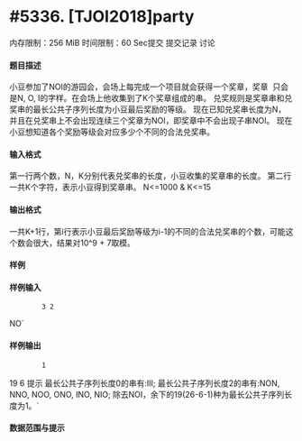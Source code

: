 
# #5336. [TJOI2018]party
内存限制：256 MiB 时间限制：60 Sec提交 提交记录 讨论
#### 题目描述
小豆参加了NOI的游园会，会场上每完成一个项目就会获得一个奖章，奖章  只会是N, O, I的字样。在会场上他收集到了K个奖章组成的串。
兑奖规则是奖章串和兑奖串的最长公共子序列长度为小豆最后奖励的等级。
现在已知兑奖串长度为N，并且在兑奖串上不会出现连续三个奖章为NOI，即奖章中不会出现子串NOI。
现在小豆想知道各个奖励等级会对应多少个不同的合法兑奖串。


#### 输入格式
第一行两个数，N，K分别代表兑奖串的长度，小豆收集的奖章串的长度。
第二行一共K个字符，表示小豆得到奖章串。
N<=1000 & K<=15


#### 输出格式
一共K+1行，第i行表示小豆最后奖励等级为i-1的不同的合法兑奖串的个数，可能这个数会很大，结果对10^9 + 7取模。


#### 样例

#### 样例输入

			3 2
NO`
#### 样例输出

			1
19
6
提示
最长公共子序列长度0的串有:III;
最长公共子序列长度2的串有:NON, NNO, NOO, ONO,
INO, NIO;
除去NOI，余下的19(26-6-1)种为最长公共子序列长度为1。`
#### 数据范围与提示

